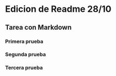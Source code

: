 # Edicion de Readme 28/10
## Tarea con Markdown
### Primera prueba

### Segunda prueba

### Tercera prueba
